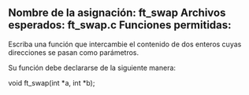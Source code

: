 Nombre de la asignación: ft_swap
Archivos esperados: ft_swap.c
Funciones permitidas:
--------------------------------------------------------------------------------

Escriba una función que intercambie el contenido de dos enteros cuyas direcciones
se pasan como parámetros.

Su función debe declararse de la siguiente manera:

void	ft_swap(int *a, int *b);
